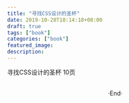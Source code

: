 ```yaml
---
title: "寻找CSS设计的圣杯"
date: 2019-10-28T18:14:18+08:00
draft: true
tags: ["book"]
categories: ["book"]
featured_image: 
description: 
---
```


寻找CSS设计的圣杯 10页

<br>

<center>  ·End·  </center>